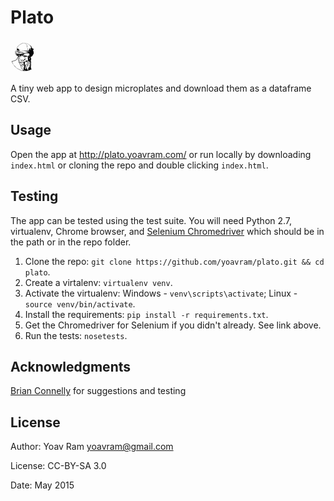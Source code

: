 # Plato
![Plato](https://raw.githubusercontent.com/yoavram/plato/master/plato.png)

A tiny web app to design microplates and download them as a dataframe CSV.

## Usage

Open the app at <http://plato.yoavram.com/> or run locally by downloading `index.html` or cloning the repo and double clicking `index.html`.

## Testing

The app can be tested using the test suite. You will need Python 2.7, virtualenv, Chrome browser, 
and [Selenium Chromedriver](https://sites.google.com/a/chromium.org/chromedriver/downloads) which should be in the path or in the repo folder.

1. Clone the repo: `git clone https://github.com/yoavram/plato.git && cd plato`.
2. Create a virtalenv: `virtualenv venv`.
3. Activate the virtualenv: Windows - `venv\scripts\activate`; Linux - `source venv/bin/activate`.
4. Install the requirements: `pip install -r requirements.txt`.
5. Get the Chromedriver for Selenium if you didn't already. See link above.
6. Run the tests: `nosetests`.

## Acknowledgments

[Brian Connelly](https://github.com/briandconnelly) for suggestions and testing

## License

Author: Yoav Ram <yoavram@gmail.com>

License: CC-BY-SA 3.0

Date: May 2015